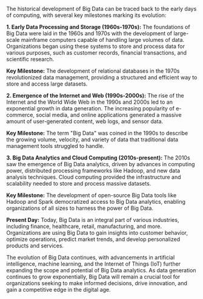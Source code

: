 The historical development of Big Data can be traced back to the early days of computing, with several key milestones marking its evolution:

**1. Early Data Processing and Storage (1960s-1970s):** The foundations of Big Data were laid in the 1960s and 1970s with the development of large-scale mainframe computers capable of handling large volumes of data. Organizations began using these systems to store and process data for various purposes, such as customer records, financial transactions, and scientific research.

**Key Milestone:** The development of relational databases in the 1970s revolutionized data management, providing a structured and efficient way to store and access large datasets.

**2. Emergence of the Internet and Web (1990s-2000s):** The rise of the Internet and the World Wide Web in the 1990s and 2000s led to an exponential growth in data generation. The increasing popularity of e-commerce, social media, and online applications generated a massive amount of user-generated content, web logs, and sensor data.

**Key Milestone:** The term "Big Data" was coined in the 1990s to describe the growing volume, velocity, and variety of data that traditional data management tools struggled to handle.

**3. Big Data Analytics and Cloud Computing (2010s-present):** The 2010s saw the emergence of Big Data analytics, driven by advances in computing power, distributed processing frameworks like Hadoop, and new data analysis techniques. Cloud computing provided the infrastructure and scalability needed to store and process massive datasets.

**Key Milestone:** The development of open-source Big Data tools like Hadoop and Spark democratized access to Big Data analytics, enabling organizations of all sizes to harness the power of Big Data.

**Present Day:** Today, Big Data is an integral part of various industries, including finance, healthcare, retail, manufacturing, and more. Organizations are using Big Data to gain insights into customer behavior, optimize operations, predict market trends, and develop personalized products and services.

The evolution of Big Data continues, with advancements in artificial intelligence, machine learning, and the Internet of Things (IoT) further expanding the scope and potential of Big Data analytics. As data generation continues to grow exponentially, Big Data will remain a crucial tool for organizations seeking to make informed decisions, drive innovation, and gain a competitive edge in the digital age.
